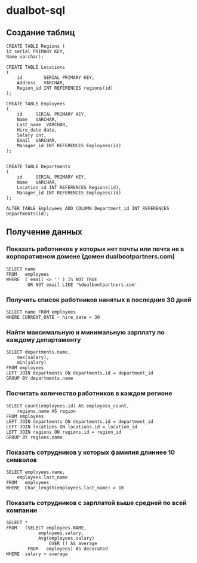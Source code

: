 # dualbot-sql

## Создание таблиц

    CREATE TABLE Regions (
    id serial PRIMARY KEY,
    Name varchar);
    
    CREATE TABLE Locations
    (
        id        SERIAL PRIMARY KEY,
        Address   VARCHAR,
        Region_id INT REFERENCES regions(id)
    ); 
  
    CREATE TABLE Employees 
    (
        id     SERIAL PRIMARY KEY,
        Name   VARCHAR,
        Last_name  VARCHAR,
        Hire_date date,
        Salary int,
        Email  VARCHAR, 
        Manager_id INT REFERENCES Employees(id)	
    ); 
  

    CREATE TABLE Departments 
    (
        id     SERIAL PRIMARY KEY,
        Name   VARCHAR,
        Location_id INT REFERENCES Regions(id),
        Manager_id INT REFERENCES Employees(id)
    ); 
    
    ALTER TABLE Employees ADD COLUMN Department_id INT REFERENCES Departments(id);

 
## Получение данных


### Показать работников у которых нет почты или почта не в корпоративном домене (домен dualbootpartners.com)

    SELECT name
    FROM   employees
    WHERE  ( email <> '' ) IS NOT TRUE
            OR NOT email LIKE '%dualbootpartners.com' 

### Получить список работников нанятых в последние 30 дней

    SELECT name FROM employees
    WHERE CURRENT_DATE - hire_date < 30

### Найти максимальную и минимальную зарплату по каждому департаменту

    SELECT departments.name,
        max(salary),
        min(salary)
    FROM employees
    LEFT JOIN departments ON departments.id = department_id
    GROUP BY departments.name

### Посчитать количество работников в каждом регионе

    SELECT count(employees.id) AS employees_count,
        regions.name AS region
    FROM employees
    LEFT JOIN departments ON departments.id = department_id
    LEFT JOIN locations ON locations.id = location_id
    LEFT JOIN regions ON regions.id = region_id
    GROUP BY regions.name

### Показать сотрудников у которых фамилия длиннее 10 символов

    SELECT employees.name,
        employees.last_name
    FROM   employees
    WHERE  Char_length(employees.last_name) > 10 

### Показать сотрудников с зарплатой выше средней по всей компании

    SELECT *
    FROM   (SELECT employees.NAME,
                employees.salary,
                Avg(employees.salary)
                    OVER () AS average
            FROM   employees) AS decorated
    WHERE  salary > average 
